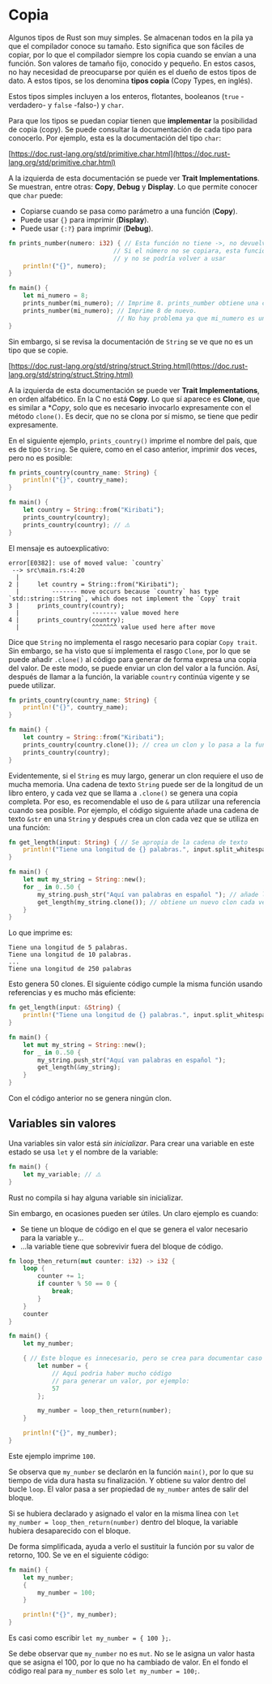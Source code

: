 # Copia

Algunos tipos de Rust son muy simples. Se almacenan todos en la pila ya que el compilador conoce su tamaño. Esto significa que son fáciles de copiar, por lo que el compilador siempre los copia cuando se envían a una función. Son valores de tamaño fijo, conocido y pequeño. En estos casos, no hay necesidad de preocuparse por quién es el dueño de estos tipos de dato. A estos tipos, se los denomina **tipos copia** (Copy Types, en inglés).

Estos tipos simples incluyen a los enteros, flotantes, booleanos (`true` -verdadero- y `false` -falso-) y `char`.

Para que los tipos se puedan copiar tienen que **implementar** la posibilidad de copia (copy). Se puede consultar la documentación de cada tipo para conocerlo. Por ejemplo, esta es la documentación del tipo `char`:

[https://doc.rust-lang.org/std/primitive.char.html](https://doc.rust-lang.org/std/primitive.char.html)

A la izquierda de esta documentación se puede ver **Trait Implementations**. Se muestran, entre otras: **Copy**, **Debug** y **Display**. Lo que permite conocer que `char` puede:

- Copiarse cuando se pasa como parámetro a una función (**Copy**).
- Puede usar `{}` para imprimir (**Display**).
- Puede usar `{:?}` para imprimir (**Debug**).

```rust
fn prints_number(numero: i32) { // Esta función no tiene ->, no devuelve ningún valor
                             // Si el número no se copiara, esta función se haría au propietaria 
                             // y no se podría volver a usar
    println!("{}", numero);
}

fn main() {
    let mi_numero = 8;
    prints_number(mi_numero); // Imprime 8. prints_number obtiene una copia del número
    prints_number(mi_numero); // Imprime 8 de nuevo.
                              // No hay problema ya que mi_numero es un tipo que se copia
}
```

Sin embargo, si se revisa la documentación de `String` se ve que no es un tipo que se copie.

[https://doc.rust-lang.org/std/string/struct.String.html](https://doc.rust-lang.org/std/string/struct.String.html)

A la izquierda de esta documentación se puede ver **Trait Implementations**, en orden alfabético. En la C no está **Copy**. Lo que sí aparece es **Clone**, que es similar a **Copy*, solo que es necesario invocarlo expresamente con el método `clone()`. Es decir, que no se clona por sí mismo, se tiene que pedir expresamente.

En el siguiente ejemplo, `prints_country()` imprime el nombre del país, que es de tipo `String`. Se quiere, como en el caso anterior, imprimir dos veces, pero no es posible:

```rust
fn prints_country(country_name: String) {
    println!("{}", country_name);
}

fn main() {
    let country = String::from("Kiribati");
    prints_country(country);
    prints_country(country); // ⚠️
}
```

El mensaje es autoexplicativo:

```text
error[E0382]: use of moved value: `country`
 --> src\main.rs:4:20
  |
2 |     let country = String::from("Kiribati");
  |         ------- move occurs because `country` has type `std::string::String`, which does not implement the `Copy` trait
3 |     prints_country(country);
  |                    ------- value moved here
4 |     prints_country(country);
  |                    ^^^^^^^ value used here after move
```

Dice que `String` no implementa el rasgo necesario para copiar `Copy trait`. Sin embargo, se ha visto que sí implementa el rasgo `Clone`, por lo que se puede añadir `.clone()` al código para generar de forma expresa una copia del valor. De este modo, se puede enviar un clon del valor a la función. Así, después de llamar a la función, la variable `country` continúa vigente y se puede utilizar.

```rust
fn prints_country(country_name: String) {
    println!("{}", country_name);
}

fn main() {
    let country = String::from("Kiribati");
    prints_country(country.clone()); // crea un clon y lo pasa a la función. country sigue vigente
    prints_country(country);
}
```

Evidentemente, si el `String` es muy largo, generar un clon requiere el uso de mucha memoria. Una cadena de texto `String` puede ser de la longitud de un libro entero, y cada vez que se llama a `.clone()` se genera una copia completa. Por eso, es recomendable el uso de `&` para utilizar una referencia cuando sea posible. Por ejemplo, el código siguiente añade una cadena de texto `&str` en una `String` y después crea un clon cada vez que se utiliza en una función:


```rust
fn get_length(input: String) { // Se apropia de la cadena de texto
    println!("Tiene una longitud de {} palabras.", input.split_whitespace().count()); // la divide para contar el número de palabras
}

fn main() {
    let mut my_string = String::new();
    for _ in 0..50 {
        my_string.push_str("Aquí van palabras en español "); // añade las palabras
        get_length(my_string.clone()); // obtiene un nuevo clon cada vez
    }
}
```


Lo que imprime es:

```text
Tiene una longitud de 5 palabras.
Tiene una longitud de 10 palabras.
...
Tiene una longitud de 250 palabras
```

Esto genera 50 clones. El siguiente código cumple la misma función usando referencias y es mucho más eficiente:



```rust
fn get_length(input: &String) {
    println!("Tiene una longitud de {} palabras.", input.split_whitespace().count());
}

fn main() {
    let mut my_string = String::new();
    for _ in 0..50 {
        my_string.push_str("Aquí van palabras en español ");
        get_length(&my_string);
    }
}
```

Con el código anterior no se genera ningún clon.

## Variables sin valores

Una variables sin valor está *sin inicializar*. Para crear una variable en este estado se usa `let` y el nombre de la variable:

```rust
fn main() {
    let my_variable; // ⚠️
}
```

Rust no compila si hay alguna variable sin inicializar.

Sin embargo, en ocasiones pueden ser útiles. Un claro ejemplo es cuando:

* Se tiene un bloque de código en el que se genera el valor necesario para la variable y...
* ...la variable tiene que sobrevivir fuera del bloque de código.

```rust
fn loop_then_return(mut counter: i32) -> i32 {
    loop {
        counter += 1;
        if counter % 50 == 0 {
            break;
        }
    }
    counter
}

fn main() {
    let my_number;

    { // Este bloque es innecesario, pero se crea para documentar caso
        let number = {
            // Aquí podria haber mucho código
            // para generar un valor, por ejemplo:
            57
        };

        my_number = loop_then_return(number);
    }

    println!("{}", my_number);
}
```

Este ejemplo imprime `100`.

Se observa que `my_number` se declarón en la función `main()`, por lo que su tiempo de vida dura hasta su finalización. Y obtiene su valor dentro del bucle `loop`. El valor pasa a ser propiedad de `my_number` antes de salir del bloque.

Si se hubiera declarado y asignado el valor en la misma línea con `let my_number = loop_then_return(number)` dentro del bloque, la variable hubiera desaparecido con el bloque.

De forma simplificada, ayuda a verlo el sustituir la función por su valor de retorno, 100. Se ve en el siguiente código:

```rust
fn main() {
    let my_number;
    {
        my_number = 100;
    }

    println!("{}", my_number);
}
```

Es casi como escribir `let my_number = { 100 };`.

Se debe observar que `my_number` no es `mut`. No se le asigna un valor hasta que se asigna el 100, por lo que no ha cambiado de valor. En el fondo el código real para `my_number` es solo `let my_number = 100;`.
